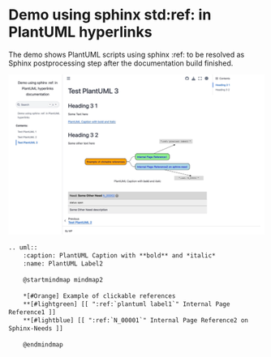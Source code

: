 # Demo using sphinx std:ref: in PlantUML hyperlinks

The demo shows PlantUML scripts using sphinx :ref: to be resolved as Sphinx postprocessing step after the documentation build finished.

![](source/images/refInPlantuml.png)

    .. uml::
        :caption: PlantUML Caption with **bold** and *italic*
        :name: PlantUML Label2
    
        @startmindmap mindmap2
    
        *[#Orange] Example of clickable references
        **[#lightgreen] [[ ":ref:`plantuml label1`" Internal Page Reference1 ]]
        **[#lightblue] [[ ":ref:`N_00001`" Internal Page Reference2 on Sphinx-Needs ]]

        @endmindmap
